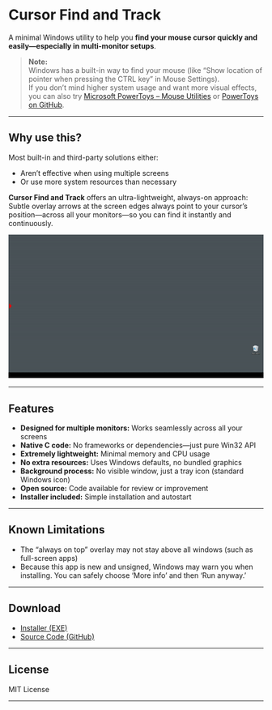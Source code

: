 # Cursor Find and Track

A minimal Windows utility to help you **find your mouse cursor quickly and easily—especially in multi-monitor setups**.

> **Note:**  
> Windows has a built-in way to find your mouse (like “Show location of pointer when pressing the CTRL key” in Mouse Settings).  
> If you don’t mind higher system usage and want more visual effects, you can also try [Microsoft PowerToys – Mouse Utilities](https://docs.microsoft.com/powertoys/mouse-utilities) or [PowerToys on GitHub](https://github.com/microsoft/PowerToys).

---

## Why use this?

Most built-in and third-party solutions either:

- Aren’t effective when using multiple screens
- Or use more system resources than necessary

**Cursor Find and Track** offers an ultra-lightweight, always-on approach:  
Subtle overlay arrows at the screen edges always point to your cursor’s position—across all your monitors—so you can find it instantly and continuously.

![Demo](demo/Cursor_Find_and_Track_demo.gif)

---

## Features

- **Designed for multiple monitors:** Works seamlessly across all your screens
- **Native C code:** No frameworks or dependencies—just pure Win32 API
- **Extremely lightweight:** Minimal memory and CPU usage
- **No extra resources:** Uses Windows defaults, no bundled graphics
- **Background process:** No visible window, just a tray icon (standard Windows icon)
- **Open source:** Code available for review or improvement
- **Installer included:** Simple installation and autostart

---

## Known Limitations

- The “always on top” overlay may not stay above all windows (such as full-screen apps)
- Because this app is new and unsigned, Windows may warn you when installing. You can safely choose ‘More info’ and then ‘Run anyway.’

---

## Download

- [Installer (EXE)](https://github.com/inspiringsource/Cursor-track-find/releases/download/v1.0.0/Cursor.Track.and.find-Setup.exe)
- [Source Code (GitHub)](https://github.com/inspiringsource/Cursor-track-find/archive/refs/tags/v1.0.0.zip)

---

## License

MIT License

---

